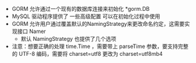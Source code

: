 - GORM 允许通过一个现有的数据库连接来初始化 *gorm.DB
- MySQL 驱动程序提供了 一些高级配置 可以在初始化过程中使用
- GORM 允许用户通过覆盖默认的NamingStrategy来更改命名约定，这需要实现接口 Namer
  - 默认 NamingStrategy 也提供了几个选项
- 注意：想要正确的处理 time.Time ，需要带上 parseTime 参数，要支持完整的 UTF-8 编码，需要将 charset=utf8 更改为 charset=utf8mb4
